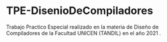 # TPE-DisenioDeCompiladores
Trabajo Practico Especial realizado en la materia de Diseño de Compiladores de la Facultad UNICEN (TANDIL) en el año 2021 .
